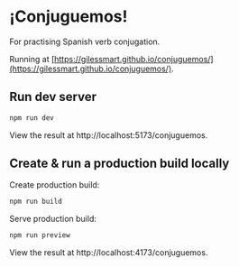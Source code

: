 # ¡Conjuguemos!

For practising Spanish verb conjugation.

Running at [https://gilessmart.github.io/conjuguemos/](https://gilessmart.github.io/conjuguemos/).

## Run dev server

```sh
npm run dev
```

View the result at http://localhost:5173/conjuguemos.

## Create & run a production build locally

Create production build:
```sh
npm run build
```

Serve production build:
```sh
npm run preview
```

View the result at http://localhost:4173/conjuguemos.